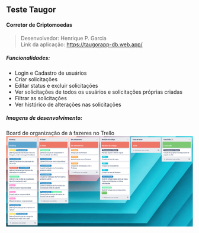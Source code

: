 ## Teste Taugor
#### Corretor de Criptomoedas

> Desenvolvedor: Henrique P. Garcia <br>
> Link da aplicação: <https://taugorapp-db.web.app/>

##### Funcionalidades:

- Login e Cadastro de usuários
- Criar solicitações
- Editar status e excluir solicitações
- Ver solicitações de todos os usuários e solicitações próprias criadas
- Filtrar as solicitações
- Ver histórico de alterações nas solicitações

##### Imagens de desenvolvimento:

Board de organização de à fazeres no Trello
<img src='/src/Assets/BoardTrello.png'>